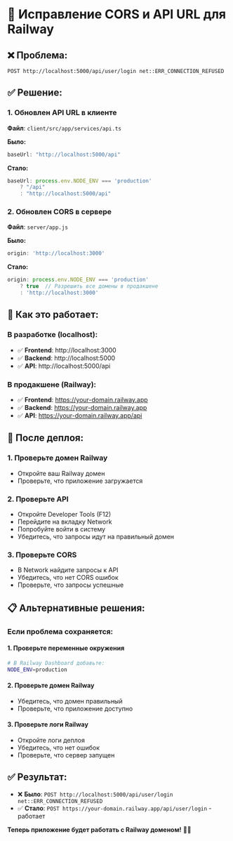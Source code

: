 # 🔧 Исправление CORS и API URL для Railway

## ❌ **Проблема:**
```
POST http://localhost:5000/api/user/login net::ERR_CONNECTION_REFUSED
```

## ✅ **Решение:**

### **1. Обновлен API URL в клиенте**
**Файл**: `client/src/app/services/api.ts`

**Было:**
```typescript
baseUrl: "http://localhost:5000/api"
```

**Стало:**
```typescript
baseUrl: process.env.NODE_ENV === 'production' 
    ? "/api" 
    : "http://localhost:5000/api"
```

### **2. Обновлен CORS в сервере**
**Файл**: `server/app.js`

**Было:**
```javascript
origin: 'http://localhost:3000'
```

**Стало:**
```javascript
origin: process.env.NODE_ENV === 'production' 
    ? true  // Разрешить все домены в продакшене
    : 'http://localhost:3000'
```

## 🎯 **Как это работает:**

### **В разработке (localhost):**
- ✅ **Frontend**: http://localhost:3000
- ✅ **Backend**: http://localhost:5000
- ✅ **API**: http://localhost:5000/api

### **В продакшене (Railway):**
- ✅ **Frontend**: https://your-domain.railway.app
- ✅ **Backend**: https://your-domain.railway.app
- ✅ **API**: https://your-domain.railway.app/api

## 🚀 **После деплоя:**

### **1. Проверьте домен Railway**
- Откройте ваш Railway домен
- Проверьте, что приложение загружается

### **2. Проверьте API**
- Откройте Developer Tools (F12)
- Перейдите на вкладку Network
- Попробуйте войти в систему
- Убедитесь, что запросы идут на правильный домен

### **3. Проверьте CORS**
- В Network найдите запросы к API
- Убедитесь, что нет CORS ошибок
- Проверьте, что запросы успешные

## 📋 **Альтернативные решения:**

### **Если проблема сохраняется:**

#### **1. Проверьте переменные окружения**
```bash
# В Railway Dashboard добавьте:
NODE_ENV=production
```

#### **2. Проверьте домен Railway**
- Убедитесь, что домен правильный
- Проверьте, что приложение доступно

#### **3. Проверьте логи Railway**
- Откройте логи деплоя
- Убедитесь, что нет ошибок
- Проверьте, что сервер запущен

## ✅ **Результат:**
- ❌ **Было**: `POST http://localhost:5000/api/user/login net::ERR_CONNECTION_REFUSED`
- ✅ **Стало**: `POST https://your-domain.railway.app/api/user/login` - работает

**Теперь приложение будет работать с Railway доменом!** 🚀✨
